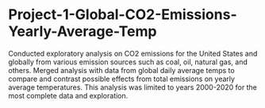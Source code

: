 # Project-1-Global-CO2-Emissions-Yearly-Average-Temp

Conducted exploratory analysis on CO2 emissions for the United States and globally from various emission sources such as coal, oil, natural gas, and others. Merged analysis with data from global daily average temps to compare and contrast possible effects from total emissions on yearly average temperatures. This analysis was limited to years 2000-2020 for the most complete data and exploration. 

